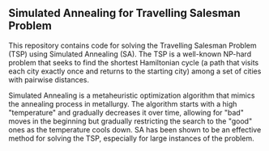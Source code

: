 ## Simulated Annealing for Travelling Salesman Problem

This repository contains code for solving the Travelling Salesman Problem (TSP) using Simulated Annealing (SA). The TSP is a well-known NP-hard problem that seeks to find the shortest Hamiltonian cycle (a path that visits each city exactly once and returns to the starting city) among a set of cities with pairwise distances.

Simulated Annealing is a metaheuristic optimization algorithm that mimics the annealing process in metallurgy. The algorithm starts with a high "temperature" and gradually decreases it over time, allowing for "bad" moves in the beginning but gradually restricting the search to the "good" ones as the temperature cools down. SA has been shown to be an effective method for solving the TSP, especially for large instances of the problem.
